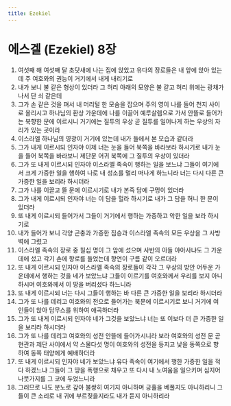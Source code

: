 ```yaml
---
title: Ezekiel
---
```


# 에스겔 (Ezekiel) 8장
1. 여섯째 해 여섯째 달 초닷새에 나는 집에 앉았고 유다의 장로들은 내 앞에 앉아 있는데 주 여호와의 권능이 거기에서 내게 내리기로
1. 내가 보니 불 같은 형상이 있더라 그 허리 아래의 모양은 불 같고 허리 위에는 광채가 나서 단 쇠 같은데
1. 그가 손 같은 것을 펴서 내 머리털 한 모숨을 잡으며 주의 영이 나를 들어 천지 사이로 올리시고 하나님의 환상 가운데에 나를 이끌어 예루살렘으로 가서 안뜰로 들어가는 북향한 문에 이르시니 거기에는 질투의 우상 곧 질투를 일어나게 하는 우상의 자리가 있는 곳이라
1. 이스라엘 하나님의 영광이 거기에 있는데 내가 들에서 본 모습과 같더라
1. 그가 내게 이르시되 인자야 이제 너는 눈을 들어 북쪽을 바라보라 하시기로 내가 눈을 들어 북쪽을 바라보니 제단문 어귀 북쪽에 그 질투의 우상이 있더라
1. 그가 또 내게 이르시되 인자야 이스라엘 족속이 행하는 일을 보느냐 그들이 여기에서 크게 가증한 일을 행하여 나로 내 성소를 멀리 떠나게 하느니라 너는 다시 다른 큰 가증한 일을 보리라 하시더라
1. 그가 나를 이끌고 뜰 문에 이르시기로 내가 본즉 담에 구멍이 있더라
1. 그가 내게 이르시되 인자야 너는 이 담을 헐라 하시기로 내가 그 담을 허니 한 문이 있더라
1. 또 내게 이르시되 들어가서 그들이 거기에서 행하는 가증하고 악한 일을 보라 하시기로
1. 내가 들어가 보니 각양 곤충과 가증한 짐승과 이스라엘 족속의 모든 우상을 그 사방 벽에 그렸고
1. 이스라엘 족속의 장로 중 칠십 명이 그 앞에 섰으며 사반의 아들 야아사냐도 그 가운데에 섰고 각기 손에 향로를 들었는데 향연이 구름 같이 오르더라
1. 또 내게 이르시되 인자야 이스라엘 족속의 장로들이 각각 그 우상의 방안 어두운 가운데에서 행하는 것을 네가 보았느냐 그들이 이르기를 여호와께서 우리를 보지 아니하시며 여호와께서 이 땅을 버리셨다 하느니라
1. 또 내게 이르시되 너는 다시 그들이 행하는 바 다른 큰 가증한 일을 보리라 하시더라
1. 그가 또 나를 데리고 여호와의 전으로 들어가는 북문에 이르시기로 보니 거기에 여인들이 앉아 담무스를 위하여 애곡하더라
1. 그가 또 내게 이르시되 인자야 네가 그것을 보았느냐 너는 또 이보다 더 큰 가증한 일을 보리라 하시더라
1. 그가 또 나를 데리고 여호와의 성전 안뜰에 들어가시니라 보라 여호와의 성전 문 곧 현관과 제단 사이에서 약 스물다섯 명이 여호와의 성전을 등지고 낯을 동쪽으로 향하여 동쪽 태양에게 예배하더라
1. 또 내게 이르시되 인자야 네가 보았느냐 유다 족속이 여기에서 행한 가증한 일을 적다 하겠느냐 그들이 그 땅을 폭행으로 채우고 또 다시 내 노여움을 일으키며 심지어 나뭇가지를 그 코에 두었느니라
1. 그러므로 나도 분노로 갚아 불쌍히 여기지 아니하며 긍휼을 베풀지도 아니하리니 그들이 큰 소리로 내 귀에 부르짖을지라도 내가 듣지 아니하리라